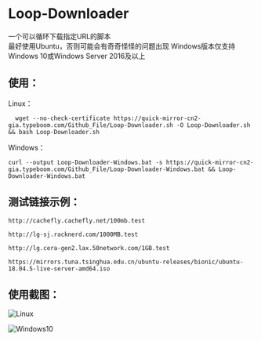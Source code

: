 # Loop-Downloader
一个可以循环下载指定URL的脚本<br>
最好使用Ubuntu，否则可能会有奇奇怪怪的问题出现
Windows版本仅支持Windows 10或Windows Server 2016及以上
## 使用：
Linux：
```
  wget --no-check-certificate https://quick-mirror-cn2-gia.typeboom.com/Github_File/Loop-Downloader.sh -O Loop-Downloader.sh && bash Loop-Downloader.sh
```
Windows：
```
curl --output Loop-Downloader-Windows.bat -s https://quick-mirror-cn2-gia.typeboom.com/Github_File/Loop-Downloader-Windows.bat && Loop-Downloader-Windows.bat
```
## 测试链接示例：
```
http://cachefly.cachefly.net/100mb.test
```
```
http://lg-sj.racknerd.com/1000MB.test
```
```
http://lg.cera-gen2.lax.50network.com/1GB.test
```
```
https://mirrors.tuna.tsinghua.edu.cn/ubuntu-releases/bionic/ubuntu-18.04.5-live-server-amd64.iso
```
## 使用截图：
![Linux](https://img.typeboom.com/pic/%E5%B1%8F%E5%B9%95%E6%88%AA%E5%9B%BE%202021-06-07%20204858.png)

![Windows10](https://img.typeboom.com/pic/%E5%B1%8F%E5%B9%95%E6%88%AA%E5%9B%BE%202021-06-07%20205252.png)
